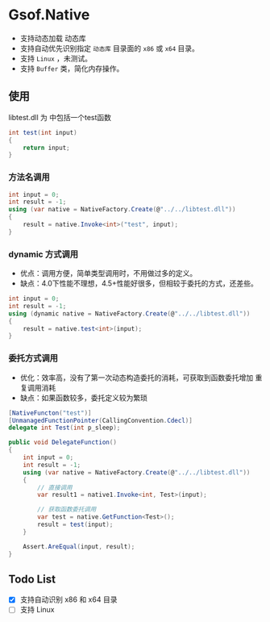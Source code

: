 ﻿# Gsof.Native
* 支持动态加载 动态库
* 支持自动优先识别指定 `动态库` 目录面的 `x86` 或 `x64` 目录。
* 支持 `Linux` ，未测试。
* 支持 `Buffer` 类，简化内存操作。

## 使用

libtest.dll 为 中包括一个test函数

```csharp
int test(int input)
{
    return input;
}
```

### **方法名调用**

```csharp
int input = 0;
int result = -1;
using (var native = NativeFactory.Create(@"../../libtest.dll"))
{
    result = native.Invoke<int>("test", input);
}

```

### **dynamic 方式调用**

- 优点：调用方便，简单类型调用时，不用做过多的定义。
- 缺点：4.0下性能不理想，4.5+性能好很多，但相较于委托的方式，还差些。

```csharp
int input = 0;
int result = -1;
using (dynamic native = NativeFactory.Create(@"../../libtest.dll"))
{
    result = native.test<int>(input);
}

```

### **委托方式调用**

- 优化：效率高，没有了第一次动态构造委托的消耗，可获取到函数委托增加 重复调用消耗
- 缺点：如果函数较多，委托定义较为繁琐

```csharp
[NativeFuncton("test")]
[UnmanagedFunctionPointer(CallingConvention.Cdecl)]
delegate int Test(int p_sleep);

public void DelegateFunction()
{
    int input = 0;
    int result = -1;
    using (var native = NativeFactory.Create(@"../../libtest.dll"))
    {
        // 直接调用
        var result1 = native1.Invoke<int, Test>(input);

        // 获取函数委托调用
        var test = native.GetFunction<Test>();
        result = test(input);
    }

    Assert.AreEqual(input, result);
}
```

## Todo List

- [x] 支持自动识别 x86 和 x64 目录
- [ ] 支持 Linux 